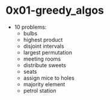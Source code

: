 # 0x01-greedy_algos

* 10 problems:
    * bulbs
    * highest product
    * disjoint intervals
    * largest permutation
    * meeting rooms
    * distribute sweets
    * seats
    * assign mice to holes
    * majority element
    * petrol station